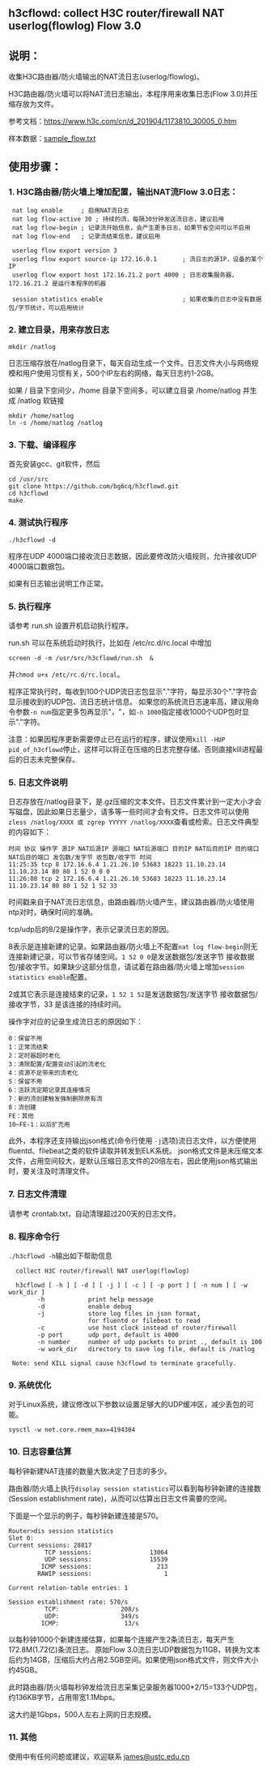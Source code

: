 ## h3cflowd: collect H3C router/firewall NAT userlog(flowlog) Flow 3.0

## 说明：

收集H3C路由器/防火墙输出的NAT流日志(userlog/flowlog)。

H3C路由器/防火墙可以将NAT流日志输出，本程序用来收集日志(Flow 3.0)并压缩存放为文件。

参考文档：https://www.h3c.com/cn/d_201904/1173810_30005_0.htm

样本数据：[sample_flow.txt](sample_flow.txt)

## 使用步骤：

### 1. H3C路由器/防火墙上增加配置，输出NAT流Flow 3.0日志：
```
 nat log enable     ; 启用NAT流日志
 nat log flow-active 30 ; 持续的流，每隔30分钟发送流日志，建议启用
 nat log flow-begin ; 记录流开始信息，会产生更多日志，如果节省空间可以不启用
 nat log flow-end   ; 记录流结束信息，建议启用

 userlog flow export version 3
 userlog flow export source-ip 172.16.0.1       ; 流日志的源IP，设备的某个IP
 userlog flow export host 172.16.21.2 port 4000 ; 日志收集服务器，172.16.21.2 是运行本程序的机器

 session statistics enable                      ; 如果收集的日志中没有数据包/字节统计，可以启用统计
```

### 2. 建立目录，用来存放日志
```
mkdir /natlog
```
日志压缩存放在/natlog目录下，每天自动生成一个文件。日志文件大小与网络规模和用户使用习惯有关，500个IP左右的网络，每天日志约1-2GB。

如果 / 目录下空间少，/home 目录下空间多，可以建立目录 /home/natlog  并生成 /natlog 软链接
```
mkdir /home/natlog
ln -s /home/natlog /natlog
```

### 3. 下载、编译程序

首先安装gcc、git软件，然后
```
cd /usr/src
git clone https://github.com/bg6cq/h3cflowd.git
cd h3cflowd
make
```

### 4. 测试执行程序
```
./h3cflowd -d
```
程序在UDP 4000端口接收流日志数据，因此要修改防火墙规则，允许接收UDP 4000端口数据包。

如果有日志输出说明工作正常。

### 5. 执行程序

请参考 run.sh 设置开机启动执行程序。

run.sh 可以在系统启动时执行，比如在 /etc/rc.d/rc.local 中增加
```
screen -d -m /usr/src/h3cflowd/run.sh  &
```
并`chmod u+x /etc/rc.d/rc.local`。

程序正常执行时，每收到100个UDP流日志包显示"."字符，每显示30个"."字符会显示接收到的UDP包、流日志统计信息。
如果您的系统流日志速率高，建议用命令参数`-n num`指定更多包再显示"，"，如`-n 1000`指定接收1000个UDP包时显示"."字符。

注意：如果因程序更新需要停止已在运行的程序，建议使用`kill -HUP pid_of_h3cflowd`停止，这样可以将正在压缩的日志完整存储。否则直接kill进程最后的日志未完整保存。

### 5. 日志文件说明

日志存放在/natlog目录下，是.gz压缩的文本文件。日志文件累计到一定大小才会写磁盘，因此如果日志量少，请多等一些时间才会有文件。日志文件可以使用`zless /natlog/XXXX 或 zgrep YYYYY /natlog/XXXX`查看或检索。日志文件典型的内容如下：

```
时间 协议 操作字 源IP NAT后源IP 源端口 NAT后源端口 目的IP NAT后目的IP 目的端口 NAT后目的端口 发包数/发字节 收包数/收字节 时间
11:25:35 tcp 8 172.16.6.4 1.21.26.10 53683 18223 11.10.23.14 11.10.23.14 80 80 1 52 0 0 0
11:26:08 tcp 2 172.16.6.4 1.21.26.10 53683 18223 11.10.23.14 11.10.23.14 80 80 1 52 1 52 33
```

时间戳来自于NAT流日志信息，由路由器/防火墙产生，建议路由器/防火墙使用ntp对时，确保时间的准确。

tcp/udp后的8/2是操作字，表示记录流日志的原因。

8表示是连接新建的记录。如果路由器/防火墙上不配置`nat log flow-begin`则无连接新建记录，可以节省存储空间。`1 52 0 0`是发送数据包/发送字节 接收数据包/接收字节。如果缺少这部分信息，请试着在路由器/防火墙上增加`session statistics enable`配置。

2或其它表示是连接结束的记录，`1 52 1 52`是发送数据包/发送字节 接收数据包/接收字节，33 是该连接的持续时间。

操作字对应的记录生成流日志的原因如下：
```
0：保留不用
1：正常流结束
2：定时器超时老化
3：清除配置/配置变动引起的流老化
4：资源不足带来的流老化
5：保留不用
6：活跃流定期记录其连接情况
7：新的流创建触发强制删除原有流
8：流创建
FE：其他
10~FE-1：以后扩充用
```

此外，本程序还支持输出json格式(命令行使用 `-j`选项)流日志文件，以方便使用fluentd、filebeat之类的软件读取并转发到ELK系统。
json格式文件是未压缩文本文件，占用空间较大，是默认压缩日志文件的20倍左右，因此使用json格式输出时，要关注及时清理文件。

### 7. 日志文件清理

请参考 crontab.txt，自动清理超过200天的日志文件。

### 8. 程序命令行

`./h3cflowd -h`输出如下帮助信息

```
  collect H3C router/firewall NAT userlog(flowlog)

  h3cflowd [ -h ] [ -d ] [ -j ] [ -c ] [ -p port ] [ -n num ] [ -w work_dir ]
        -h            print help message
        -d            enable debug
        -j            store log files in json format,
                      for fluentd or filebeat to read
        -c            use host clock instead of router/firewall
        -p port       udp port, default is 4000
        -n number     number of udp packets to print ., default is 100
        -w work_dir   directory to save log file, default is /natlog

 Note: send KILL signal cause h3cflowd to terminate gracefully.
```

### 9. 系统优化

对于Linux系统，建议修改以下参数以设置足够大的UDP缓冲区，减少丢包的可能。
```
sysctl -w net.core.rmem_max=4194304
```

### 10. 日志容量估算

每秒钟新建NAT连接的数量大致决定了日志的多少。

路由器/防火墙上执行`display session statistics`可以看到每秒钟新建的连接数(Session establishment rate)，从而可以估算出日志文件需要的空间。

下面是一个显示的例子，每秒钟新建连接是570。
```
Router>dis session statistics
Slot 0:
Current sessions: 28817
          TCP sessions:                13064
          UDP sessions:                15539
         ICMP sessions:                  213
        RAWIP sessions:                    1

Current relation-table entries: 1

Session establishment rate: 570/s
          TCP:                 208/s
          UDP:                 349/s
         ICMP:                  13/s
```

以每秒钟1000个新建连接估算，如果每个连接产生2条流日志，每天产生172.8M(1.72亿)条流日志。
原始Flow 3.0流日志UDP数据包为11GB，转换为文本后约为14GB，压缩后大约占用2.5GB空间。如果使用json格式文件，则文件大小约45GB。

此时路由器/防火墙每秒钟发给流日志采集记录服务器1000*2/15=133个UDP包，约136KB字节，占用带宽1.1Mbps。

这大约是1Gbps，500人左右上网的日志规模。

### 11. 其他

使用中有任何问题或建议，欢迎联系 james@ustc.edu.cn

